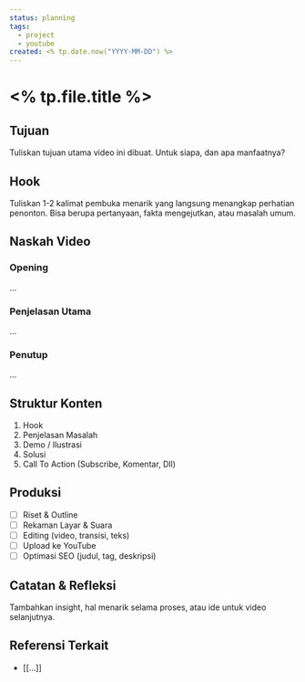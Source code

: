 ```yaml
---
status: planning
tags:
  - project
  - youtube
created: <% tp.date.now("YYYY-MM-DD") %>
---
```


# <% tp.file.title %>

## Tujuan

Tuliskan tujuan utama video ini dibuat. Untuk siapa, dan apa manfaatnya?

## Hook

Tuliskan 1-2 kalimat pembuka menarik yang langsung menangkap perhatian penonton. Bisa berupa pertanyaan, fakta mengejutkan, atau masalah umum.

## Naskah Video

### Opening
...

### Penjelasan Utama
...

### Penutup
...

## Struktur Konten

1. Hook
2. Penjelasan Masalah
3. Demo / Ilustrasi
4. Solusi
5. Call To Action (Subscribe, Komentar, Dll)

## Produksi

- [ ] Riset & Outline
- [ ] Rekaman Layar & Suara
- [ ] Editing (video, transisi, teks)
- [ ] Upload ke YouTube
- [ ] Optimasi SEO (judul, tag, deskripsi)

## Catatan & Refleksi

Tambahkan insight, hal menarik selama proses, atau ide untuk video selanjutnya.

## Referensi Terkait
- [[...]]
